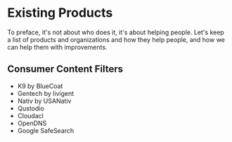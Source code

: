 # Existing Products
To preface, it's not about who does it, it's about helping people. Let's keep a list of products and organizations and how they help people, and how we can help them with improvements.

Consumer Content Filters
---
- K9 by BlueCoat
- Gentech by livigent
- Nativ by USANativ
- Qustodio
- Cloudacl
- OpenDNS
- Google SafeSearch
